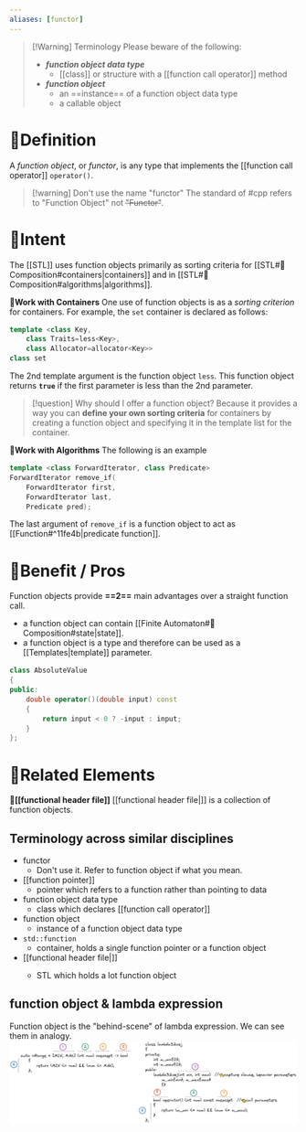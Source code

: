 ```yaml
---
aliases: [functor]
---
```


> [!Warning] Terminology
> Please beware of the following:
> - ***function object data type***
>	- [[class]] or structure with a [[function call operator]] method
>- ***function object***
>	 - an ==instance== of a function object data type
>	 - a callable object





# 📝Definition
A _function object_, or _functor_, is any type that implements the [[function call operator]] `operator()`. 

> [!warning] Don't use the name "functor"
> The standard of #cpp refers to "Function Object" not ~~"Functor"~~.

# 🎯Intent
The [[STL]] uses function objects primarily as sorting criteria for [[STL#🧪Composition#containers|containers]] and in [[STL#🧪Composition#algorithms|algorithms]].

**📌Work with Containers**
One use of function objects is as a *sorting criterion* for containers. For example, the `set` container is declared as follows:
```cpp
template <class Key,
    class Traits=less<Key>,
    class Allocator=allocator<Key>>
class set
```
The 2nd template argument is the function object `less`. This function object returns **`true`** if the first parameter is less than the 2nd parameter. 

> [!question] Why should I offer a function object?
> Because it provides a way you can **define your own sorting criteria** for containers by creating a function object and specifying it in the template list for the container.

**📌Work with Algorithms**
The following is an example
```cpp
template <class ForwardIterator, class Predicate>
ForwardIterator remove_if(
    ForwardIterator first,
    ForwardIterator last,
    Predicate pred);
```
The last argument of `remove_if` is a function object to act as [[Function#^11fe4b|predicate function]].

# 🚀Benefit / Pros
Function objects provide **==2==** main advantages over a straight function call. 
- a function object can contain [[Finite Automaton#🧪Composition#state|state]].
- a function object is a type and therefore can be used as a [[Templates|template]] parameter.

```cpp
class AbsoluteValue
{
public:
    double operator()(double input) const
    {
        return input < 0 ? -input : input;
    }
};
```


# 🧬Related Elements
**📌[[functional header file]]**
[[functional header file|<functional>]] is a collection of function objects.

## Terminology across similar disciplines
- functor
	- Don't use it. Refer to function object if what you mean.
- [[function pointer]]
	- pointer which refers to a function rather than pointing to data
- function object data type
	- class which declares [[function call operator]]
- function object
	- instance of a function object data type
- `std::function`
	- container, holds a single function pointer or a function object
- [[functional header file|<functional>]]
	- STL which holds a lot function object

## function object & lambda expression
Function object is the "behind-scene" of lambda expression. We can see them in analogy.
![functionObject|600](../assets/functionObject_lambda.png)

